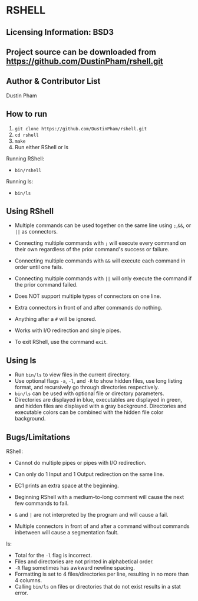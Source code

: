 RSHELL
===

Licensing Information: BSD3
----
Project source can be downloaded from https://github.com/DustinPham/rshell.git
-----

Author & Contributor List
-----------
Dustin Pham

How to run
------------
1. `git clone https://github.com/DustinPham/rshell.git`
2. `cd rshell`
3. `make`
4. Run either RShell or ls

Running RShell:
* `bin/rshell`

Running ls:
* `bin/ls`

Using RShell
-------------
* Multiple commands can be used together on the same line using `;`,`&&`, or `||` as connectors.

* Connecting multiple commands with `;` will execute every command on their own regardless of the prior command's success or failure.

* Connecting multiple commands with `&&` will execute each command in order until one fails.

* Connecting multiple commands with `||` will only execute the command if the prior command failed.

* Does NOT support multiple types of connectors on one line.

* Extra connectors in front of and after commands do nothing.

* Anything after a `#` will be ignored.

* Works with I/O redirection and single pipes.

* To exit RShell, use the command `exit`.
 

Using ls
------------
* Run `bin/ls` to view files in the current directory.
* Use optional flags `-a`, `-l`, and `-R` to show hidden files, use long listing format, and recursively go through directories respectively.
* `bin/ls` can be used with optional file or directory parameters.
* Directories are displayed in blue, executables are displayed in green, and hidden files are displayed with a gray background. Directories and executable colors can be combined with the hidden file color background.

Bugs/Limitations
-----------------
RShell:
* Cannot do multiple pipes or pipes with I/O redirection.

* Can only do 1 Input and 1 Output redirection on the same line.

* EC1 prints an extra space at the beginning.

* Beginning RShell with a medium-to-long comment will cause the next few commands to fail.

* `&` and `|` are not interpreted by the program and will cause a fail.

* Multiple connectors in front of and after a command without commands inbetween will cause a segmentation fault.

ls:

* Total for the `-l` flag is incorrect.
* Files and directories are not printed in alphabetical order.
* `-R` flag sometimes has awkward newline spacing.
* Formatting is set to 4 files/directories per line, resulting in no more than 4 columns.
* Calling `bin/ls` on files or directories that do not exist results in a stat error.



